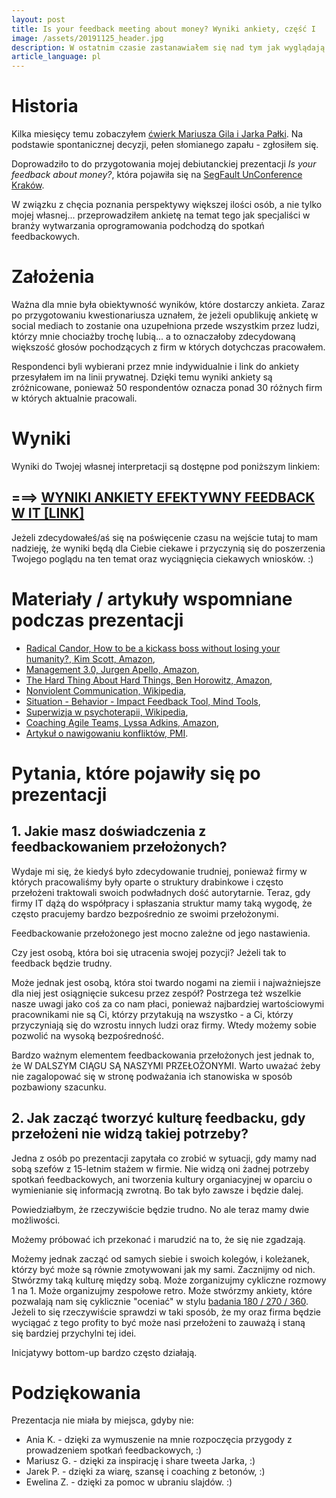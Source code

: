 ```yaml
---
layout: post
title: Is your feedback meeting about money? Wyniki ankiety, część I
image: /assets/20191125_header.jpg
description: W ostatnim czasie zastanawiałem się nad tym jak wyglądają spotkania feedbackowe w różnych firmach. W załaczeniu możesz znaleźć wyniki ankiety do Twojej własnej interpretacji.
article_language: pl
---
```


# Historia

Kilka miesięcy temu zobaczyłem [ćwierk Mariusza Gila i Jarka Pałki](https://twitter.com/mariuszgil/status/1147188223015305217). Na podstawie spontanicznej decyzji, pełen słomianego zapału - zgłosiłem się.

Doprowadziło to do przygotowania mojej debiutanckiej prezentacji _Is your feedback about money?_, która pojawiła się na [SegFault UnConference Kraków](https://segfault.events/).

W związku z chęcia poznania perspektywy większej ilości osób, a nie tylko mojej własnej... przeprowadziłem ankietę na temat tego jak specjaliści w branży wytwarzania oprogramowania podchodzą do spotkań feedbackowych.

# Założenia

Ważna dla mnie była obiektywność wyników, które dostarczy ankieta. Zaraz po przygotowaniu kwestionariusza uznałem, że jeżeli opublikuję ankietę w social mediach to zostanie ona uzupełniona przede wszystkim przez ludzi, którzy mnie chociażby trochę lubią... a to oznaczałoby zdecydowaną większość głosów pochodzących z firm w których dotychczas pracowałem. 

Respondenci byli wybierani przez mnie indywidualnie i link do ankiety przesyłałem im na linii prywatnej. Dzięki temu wyniki ankiety są zróżnicowane, ponieważ 50 respondentów oznacza ponad 30 różnych firm w których aktualnie pracowali.

# Wyniki

Wyniki do Twojej własnej interpretacji są dostępne pod poniższym linkiem: 

## __===> [WYNIKI ANKIETY EFEKTYWNY FEEDBACK W IT [LINK]](https://docs.google.com/forms/d/1dJpk6GNiY_S2StgYHo1W3U1knePQB4sW23sq244FMSU/viewanalytics)__

Jeżeli zdecydowałeś/aś się na poświęcenie czasu na wejście tutaj to mam nadzieję, że wyniki będą dla Ciebie ciekawe i przyczynią się do poszerzenia Twojego poglądu na ten temat oraz wyciągnięcia ciekawych wniosków. :)

# Materiały / artykuły wspomniane podczas prezentacji

* [Radical Candor, How to be a kickass boss without losing your humanity?, Kim Scott, Amazon](https://www.amazon.com/Radical-Candor-Kim-Scott/dp/B01KTIEFEE),
* [Management 3.0, Jurgen Apello, Amazon](https://www.amazon.com/Management-3-0-Developers-Developing-Addison-Wesley/dp/0321712471),
* [The Hard Thing About Hard Things, Ben Horowitz, Amazon](https://www.amazon.com/Hard-Thing-About-Things-Building/dp/0062273205),
* [Nonviolent Communication, Wikipedia](https://en.wikipedia.org/wiki/Nonviolent_Communication),
* [Situation - Behavior - Impact Feedback Tool, Mind Tools](https://www.mindtools.com/pages/article/situation-behavior-impact-feedback.htm),
* [Superwizja w psychoterapii, Wikipedia](https://pl.wikipedia.org/wiki/Superwizja_(psychoterapia)),
* [Coaching Agile Teams, Lyssa Adkins, Amazon](https://www.amazon.com/Coaching-Agile-Teams-ScrumMasters-Addison-Wesley/dp/0321637704),
* [Artykuł o nawigowaniu konfliktów, PMI](https://www.pmi.org/learning/library/coaching-agile-project-teams-navigate-conflict-6760).

# Pytania, które pojawiły się po prezentacji

## 1. Jakie masz doświadczenia z feedbackowaniem przełożonych?

Wydaje mi się, że kiedyś było zdecydowanie trudniej, ponieważ firmy w których pracowaliśmy były oparte o struktury drabinkowe i często przełożeni traktowali swoich podwładnych dość autorytarnie. Teraz, gdy firmy IT dążą do współpracy i spłaszania struktur mamy taką wygodę, że często pracujemy bardzo bezpośrednio ze swoimi przełożonymi. 

Feedbackowanie przełożonego jest mocno zależne od jego nastawienia. 

Czy jest osobą, która boi się utracenia swojej pozycji? Jeżeli tak to feedback będzie trudny. 

Może jednak jest osobą, która stoi twardo nogami na ziemii i najważniejsze dla niej jest osiągnięcie sukcesu przez zespół? Postrzega też wszelkie nasze uwagi jako coś za co nam płaci, ponieważ najbardziej wartościowymi pracownikami nie są Ci, którzy przytakują na wszystko - a Ci, którzy przyczyniają się do wzrostu innych ludzi oraz firmy. Wtedy możemy sobie pozwolić na wysoką bezpośredność.

Bardzo ważnym elementem feedbackowania przełożonych jest jednak to, że W DALSZYM CIĄGU SĄ NASZYMI PRZEŁOŻONYMI. Warto uważać żeby nie zagalopować się w stronę podważania ich stanowiska w sposób pozbawiony szacunku.

## 2. Jak zacząć tworzyć kulturę feedbacku, gdy przełożeni nie widzą takiej potrzeby?

Jedna z osób po prezentacji zapytała co zrobić w sytuacji, gdy mamy nad sobą szefów z 15-letnim stażem w firmie. Nie widzą oni żadnej potrzeby spotkań feedbackowych, ani tworzenia kultury organiacyjnej w oparciu o wymienianie się informacją zwrotną. Bo tak było zawsze i będzie dalej.

Powiedziałbym, że rzeczywiście będzie trudno. No ale teraz mamy dwie możliwości. 

Możemy próbować ich przekonać i marudzić na to, że się nie zgadzają. 

Możemy jednak zacząć od samych siebie i swoich kolegów, i koleżanek, którzy być może są równie zmotywowani jak my sami. Zacznijmy od nich. Stwórzmy taką kulturę między sobą. Może zorganizujmy cykliczne rozmowy 1 na 1. Może organizujmy zespołowe retro. Może stwórzmy ankiety, które pozwalają nam się cyklicznie "oceniać" w stylu [badania 180 / 270 / 360](https://www.mysurveylab.com/pl/blog/badania-180-360-stopni/). Jeżeli to się rzeczywiście sprawdzi w taki sposób, że my oraz firma będzie wyciągać z tego profity to być może nasi przełożeni to zauważą i staną się bardziej przychylni tej idei.

Inicjatywy bottom-up bardzo często działają.

# Podziękowania

Prezentacja nie miała by miejsca, gdyby nie:

* Ania K. - dzięki za wymuszenie na mnie rozpoczęcia przygody z prowadzeniem spotkań feedbackowych, :)
* Mariusz G. - dzięki za inspirację i share tweeta Jarka, :)
* Jarek P. - dzięki za wiarę, szansę i coaching z betonów, :)
* Ewelina Z. - dzięki za pomoc w ubraniu slajdów. :)